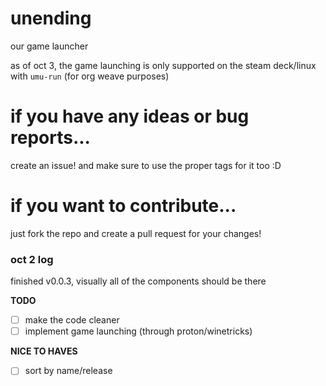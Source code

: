 # unending
our game launcher

as of oct 3, the game launching is only supported on the steam deck/linux with `umu-run` (for org weave purposes)

# if you have any ideas or bug reports...

create an issue! and make sure to use the proper tags for it too :D

# if you want to contribute...

just fork the repo and create a pull request for your changes!

### oct 2 log
finished v0.0.3, visually all of the components should be there

**TODO**
- [ ] make the code cleaner
- [ ] implement game launching (through proton/winetricks)

**NICE TO HAVES**
- [ ] sort by name/release
